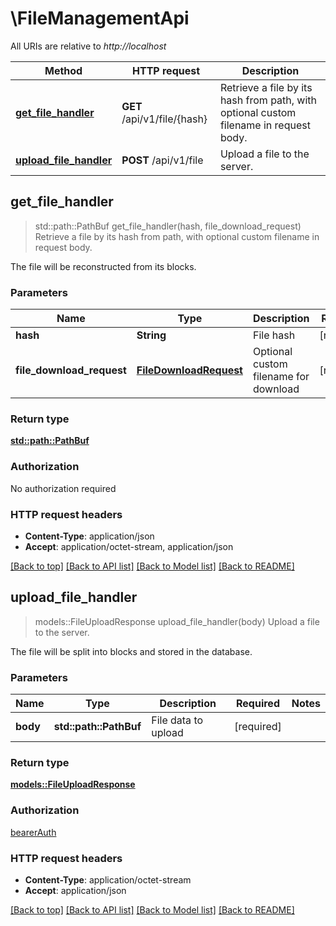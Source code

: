 # \FileManagementApi

All URIs are relative to *http://localhost*

Method | HTTP request | Description
------------- | ------------- | -------------
[**get_file_handler**](FileManagementApi.md#get_file_handler) | **GET** /api/v1/file/{hash} | Retrieve a file by its hash from path, with optional custom filename in request body.
[**upload_file_handler**](FileManagementApi.md#upload_file_handler) | **POST** /api/v1/file | Upload a file to the server.



## get_file_handler

> std::path::PathBuf get_file_handler(hash, file_download_request)
Retrieve a file by its hash from path, with optional custom filename in request body.

The file will be reconstructed from its blocks.

### Parameters


Name | Type | Description  | Required | Notes
------------- | ------------- | ------------- | ------------- | -------------
**hash** | **String** | File hash | [required] |
**file_download_request** | [**FileDownloadRequest**](FileDownloadRequest.md) | Optional custom filename for download | [required] |

### Return type

[**std::path::PathBuf**](std::path::PathBuf.md)

### Authorization

No authorization required

### HTTP request headers

- **Content-Type**: application/json
- **Accept**: application/octet-stream, application/json

[[Back to top]](#) [[Back to API list]](../README.md#documentation-for-api-endpoints) [[Back to Model list]](../README.md#documentation-for-models) [[Back to README]](../README.md)


## upload_file_handler

> models::FileUploadResponse upload_file_handler(body)
Upload a file to the server.

The file will be split into blocks and stored in the database.

### Parameters


Name | Type | Description  | Required | Notes
------------- | ------------- | ------------- | ------------- | -------------
**body** | **std::path::PathBuf** | File data to upload | [required] |

### Return type

[**models::FileUploadResponse**](FileUploadResponse.md)

### Authorization

[bearerAuth](../README.md#bearerAuth)

### HTTP request headers

- **Content-Type**: application/octet-stream
- **Accept**: application/json

[[Back to top]](#) [[Back to API list]](../README.md#documentation-for-api-endpoints) [[Back to Model list]](../README.md#documentation-for-models) [[Back to README]](../README.md)

